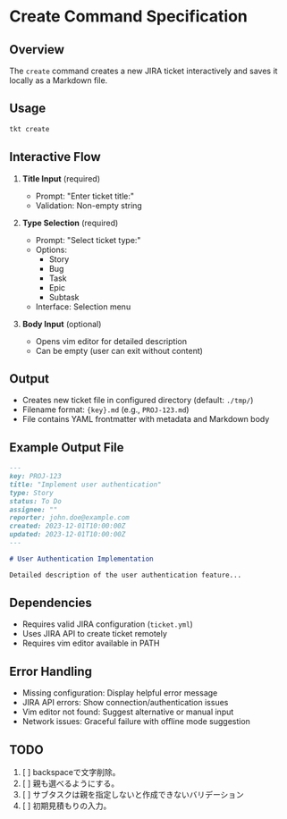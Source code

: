 # Create Command Specification

## Overview

The `create` command creates a new JIRA ticket interactively and saves it locally as a Markdown file.

## Usage

```bash
tkt create
```

## Interactive Flow

1. **Title Input** (required)
   - Prompt: "Enter ticket title:"
   - Validation: Non-empty string

2. **Type Selection** (required)
   - Prompt: "Select ticket type:"
   - Options:
     - Story
     - Bug
     - Task
     - Epic
     - Subtask
   - Interface: Selection menu

3. **Body Input** (optional)
   - Opens vim editor for detailed description
   - Can be empty (user can exit without content)

## Output

- Creates new ticket file in configured directory (default: `./tmp/`)
- Filename format: `{key}.md` (e.g., `PROJ-123.md`)
- File contains YAML frontmatter with metadata and Markdown body

## Example Output File

```markdown
---
key: PROJ-123
title: "Implement user authentication"
type: Story
status: To Do
assignee: ""
reporter: john.doe@example.com
created: 2023-12-01T10:00:00Z
updated: 2023-12-01T10:00:00Z
---

# User Authentication Implementation

Detailed description of the user authentication feature...
```

## Dependencies

- Requires valid JIRA configuration (`ticket.yml`)
- Uses JIRA API to create ticket remotely
- Requires vim editor available in PATH

## Error Handling

- Missing configuration: Display helpful error message
- JIRA API errors: Show connection/authentication issues
- Vim editor not found: Suggest alternative or manual input
- Network issues: Graceful failure with offline mode suggestion

## TODO

1. [ ] backspaceで文字削除。
2. [ ] 親も選べるようにする。
3. [ ] サブタスクは親を指定しないと作成できないバリデーション
4. [ ] 初期見積もりの入力。
